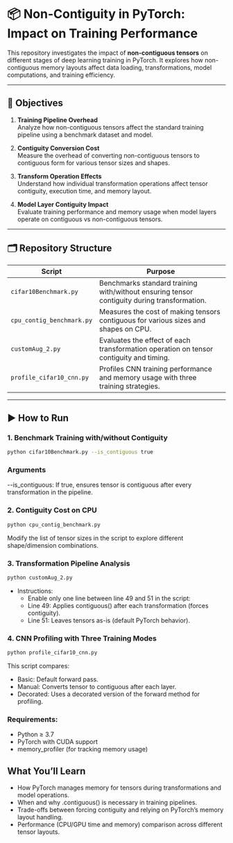# 📦 Non-Contiguity in PyTorch: Impact on Training Performance

This repository investigates the impact of **non-contiguous tensors** on different stages of deep learning training in PyTorch. It explores how non-contiguous memory layouts affect data loading, transformations, model computations, and training efficiency.

---

## 📌 Objectives

1. **Training Pipeline Overhead**  
   Analyze how non-contiguous tensors affect the standard training pipeline using a benchmark dataset and model.

2. **Contiguity Conversion Cost**  
   Measure the overhead of converting non-contiguous tensors to contiguous form for various tensor sizes and shapes.

3. **Transform Operation Effects**  
   Understand how individual transformation operations affect tensor contiguity, execution time, and memory layout.

4. **Model Layer Contiguity Impact**  
   Evaluate training performance and memory usage when model layers operate on contiguous vs non-contiguous tensors.

---

## 🗂️ Repository Structure

| Script | Purpose |
|--------|---------|
| `cifar10Benchmark.py` | Benchmarks standard training with/without ensuring tensor contiguity during transformation. |
| `cpu_contig_benchmark.py` | Measures the cost of making tensors contiguous for various sizes and shapes on CPU. |
| `customAug_2.py` | Evaluates the effect of each transformation operation on tensor contiguity and timing. |
| `profile_cifar10_cnn.py` | Profiles CNN training performance and memory usage with three training strategies. |

---

## ▶️ How to Run

### 1. Benchmark Training with/without Contiguity
```bash
python cifar10Benchmark.py --is_contiguous true
```
### Arguments
--is_contiguous: If true, ensures tensor is contiguous after every transformation in the pipeline.

### 2. Contiguity Cost on CPU
```bash
python cpu_contig_benchmark.py
```
Modify the list of tensor sizes in the script to explore different shape/dimension combinations.

### 3. Transformation Pipeline Analysis
```bash
python customAug_2.py
```
- Instructions:
  - Enable only one line between line 49 and 51 in the script:
  - Line 49: Applies contiguous() after each transformation (forces contiguity).
  - Line 51: Leaves tensors as-is (default PyTorch behavior).

### 4. CNN Profiling with Three Training Modes
```bash
python profile_cifar10_cnn.py

```
This script compares:
- Basic: Default forward pass.
- Manual: Converts tensor to contiguous after each layer.
- Decorated: Uses a decorated version of the forward method for profiling.

### Requirements:
- Python ≥ 3.7
- PyTorch with CUDA support
- memory_profiler (for tracking memory usage)


## What You’ll Learn
- How PyTorch manages memory for tensors during transformations and model operations.
- When and why .contiguous() is necessary in training pipelines.
- Trade-offs between forcing contiguity and relying on PyTorch’s memory layout handling.
- Performance (CPU/GPU time and memory) comparison across different tensor layouts.
